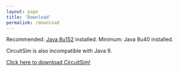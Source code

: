 ```yaml
---
layout: page
title: 'Download'
permalink: /download
---
```


Recommended: [Java 8u152] installed. Minimum: Java 8u40 installed.

CircuitSim is also incompatible with Java 9.

[Click here to download CircuitSim!]

[Java 8u152]: http://java.sun.com/
[Click here to download CircuitSim!]: https://www.roiatalla.com/public/CircuitSim/
